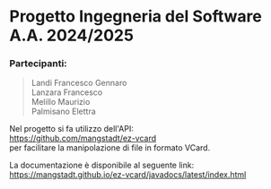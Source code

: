 # Progetto Ingegneria del Software A.A. 2024/2025

### Partecipanti:
> Landi Francesco Gennaro  
> Lanzara Francesco  
> Melillo Maurizio  
> Palmisano Elettra


Nel progetto si fa utilizzo dell'API:   
https://github.com/mangstadt/ez-vcard   
per facilitare la manipolazione di file in formato VCard.      

La documentazione è disponibile al seguente link:   
https://mangstadt.github.io/ez-vcard/javadocs/latest/index.html